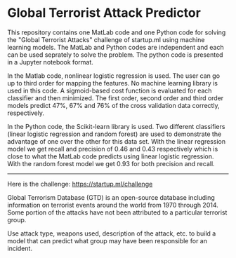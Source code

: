 # Global Terrorist Attack Predictor
This repository contains one MatLab code and one Python code for solving the "Global Terrorist Attacks" challenge of startup.ml using machine learning models. The MatLab and Python codes are independent and each can be used seprately to solve the problem. The python code is presented in a Jupyter notebook format.

In the Matlab code, nonlinear logistic regression is used. The user can go up to third order for mapping the features. No machine learning library is used in this code. A sigmoid-based cost function is evaluated for each classifier and then minimized. The first order, second order and third order models predict 47%, 67% and 76% of the cross validation data correctly, respectively.

In the Python code, the Scikit-learn library is used. Two different classifiers (linear logistic regression and random forest) are used to demonstrate the advantage of one over the other for this data set. With the linear regression model we get recall and precision of 0.46 and 0.43 respectively which is close to what the MatLab code predicts using linear logistic regression. With the random forest model we get 0.93 for both precision and recall.

---------------------------------------------------------------------------------------

Here is the challenge: https://startup.ml/challenge

Global Terrorism Database (GTD) is an open-source database including information on terrorist events around the world from 1970 through 2014. Some portion of the attacks have not been attributed to a particular terrorist group.

Use attack type, weapons used, description of the attack, etc. to build a model that can predict what group may have been responsible for an incident.
